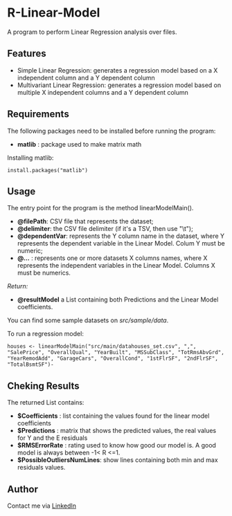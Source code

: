 # R-Linear-Model

A program to perform Linear Regression analysis over files.

## Features

*	Simple Linear Regression: generates a regression model based on a X independent column and a Y dependent column
*	Multivariant Linear Regression: generates a regression model based on multiple X independent columns and a Y dependent column

## Requirements

The following packages need to be installed before running the program:

*	**matlib** : package used to make matrix math

Installing matlib:

	install.packages("matlib")
	
## Usage

The entry point for the program is the method linearModelMain(). 

*	**@filePath**: CSV file that represents the dataset;
*	**@delimiter**: the CSV file delimiter (if it's a TSV, then use "\t");
*	**@dependentVar**: represents the Y column name in the dataset, where Y represents the dependent variable in the Linear Model.
    Colum Y must be numeric;
*	**@...** : represents one or more datasets X columns names, where X represents the independent variables in the Linear Model.
      Columns X must be numerics.

*Return:*
	  
*	**@resultModel** a List containing both Predictions and the Linear Model coefficients.

You can find some sample datasets on *src/sample/data*. 

To run a regression model:

	houses <- linearModelMain("src/main/datahouses_set.csv", ",", 
	"SalePrice", "OverallQual", "YearBuilt", "MSSubClass", "TotRmsAbvGrd", "YearRemodAdd", "GarageCars", "OverallCond", "1stFlrSF", "2ndFlrSF", "TotalBsmtSF")-

## Cheking Results	

The returned List contains:

*	**$Coefficients** : list containing the values found for the linear model coefficients 
*	**$Predictions** : matrix that shows the predicted values, the real values for Y and the E residuals
*	**$RMSErrorRate** : rating used to know how good our model is. A good model is always between -1< R <=1.
*	**$PossibleOutliersNumLines**: show lines containing both min and max residuals values.
	
## Author

Contact me via [LinkedIn](https://www.linkedin.com/in/adail-carvalho-a34343106)
